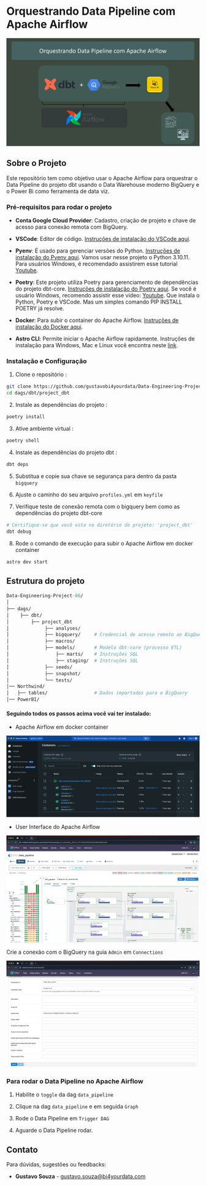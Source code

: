# Orquestrando Data Pipeline com Apache Airflow

![img.png](image/Data-Engineering-Project-06.png)


## Sobre o Projeto

Este repositório tem como objetivo usar o Apache Airflow para orquestrar o Data Pipeline do projeto dbt usando o Data Warehouse moderno BigQuery e o Power Bi como ferramenta de data viz.

### Pré-requisitos para rodar o projeto

* **Conta Google Cloud Provider**: Cadastro, criação de projeto e chave de acesso para conexão remota com BigQuery.

* **VSCode**: Editor de código. [Instruções de instalação do VSCode aqui](https://code.visualstudio.com/download).

* **Pyenv**: É usado para gerenciar versões do Python. [Instruções de instalação do Pyenv aqui](https://github.com/pyenv/pyenv#installation). Vamos usar nesse projeto o Python 3.10.11. Para usuários Windows, é recomendado assistirem esse tutorial [Youtube](https://www.youtube.com/watch?v=TkcqjLu1dgA).

* **Poetry**: Este projeto utiliza Poetry para gerenciamento de dependências do projeto dbt-core. [Instruções de instalação do Poetry aqui](https://python-poetry.org/docs/#installation). Se você é usuário Windows, recomendo assistir esse vídeo: [Youtube](https://www.youtube.com/watch?v=BuepZYn1xT8). Que instala o Python, Poetry e VSCode. Mas um simples comando PIP INSTALL POETRY já resolve.

* **Docker**: Para subir o container do Apache Airflow. [Instruções de instalação do Docker aqui](https://www.docker.com/products/docker-desktop/).

* **Astro CLI**: Permite iniciar o Apache Airflow rapidamente. 
Instruções de instalação para Windows, Mac e Linux você encontra neste [link](https://github.com/astronomer/astro-cli).


### Instalação e Configuração

1. Clone o repositório :
```bash
git clone https://github.com/gustavobi4yourdata/Data-Engineering-Project-06.git
cd dags/dbt/project_dbt
```

2. Instale as dependências do projeto :
```bash
poetry install
```

3. Ative ambiente virtual :
```bash
poetry shell
```

4. Instale as dependências do projeto dbt :
```bash
dbt deps
```

5. Substitua e copie sua chave se segurança para dentro da pasta `bigquery`

6. Ajuste o caminho do seu arquivo `profiles.yml` em `keyfile`

7. Verifique teste de conexão remota com o bigquery bem como as dependências do projeto dbt-core
```bash
# Certifique-se que você esta no diretório do projeto: 'project_dbt'
dbt debug
```

8. Rode o comando de execução para subir o Apache Airflow em docker container 
```bash
astro dev start
```

## Estrutura do projeto
```graphql
Data-Engineering-Project-06/
│
├── dags/
│    ├── dbt/
│        ├── project_dbt            
│             ├── analyses/
│             ├── bigquery/     # Credencial de acesso remoto ao BigQuery
│             ├── macros/
│             ├── models/       # Modelo dbt-core (processo ETL)
│                 ├── marts/    # Instruções SQL
│                 ├── staging/  # Instruções SQL
│             ├── seeds/
│             ├── snapshot/
│             └── tests/
│── Northwind/
│   ├── tables/                 # Dados importados para o BigQuery
│── PowerBI/
```

#### Seguindo todos os passos acima você vai ter instalado:

* Apache Airflow em docker container

![img.png](image/docker-apache-airflow.png)

* User Interface do Apache Airflow

![img.png](image/user-interface-apache-airflow.png)


Crie a conexão com o BigQuery na guia `Admin` em `Connections` 

![img.png](image/connection-bigquery.png)

### Para rodar o Data Pipeline no Apache Airflow

1. Habilite o `toggle` da dag `data_pipeline`

2. Clique na dag `data_pipeline` e em seguida `Graph`

3. Rode o Data Pipeline em `Trigger DAG`

4. Aguarde o Data Pipeline rodar.


## Contato

Para dúvidas, sugestões ou feedbacks:

* **Gustavo Souza** - [gustavo.souza@bi4yourdata.com](mailto:gustavo.souza@bi4yourdata.com)



